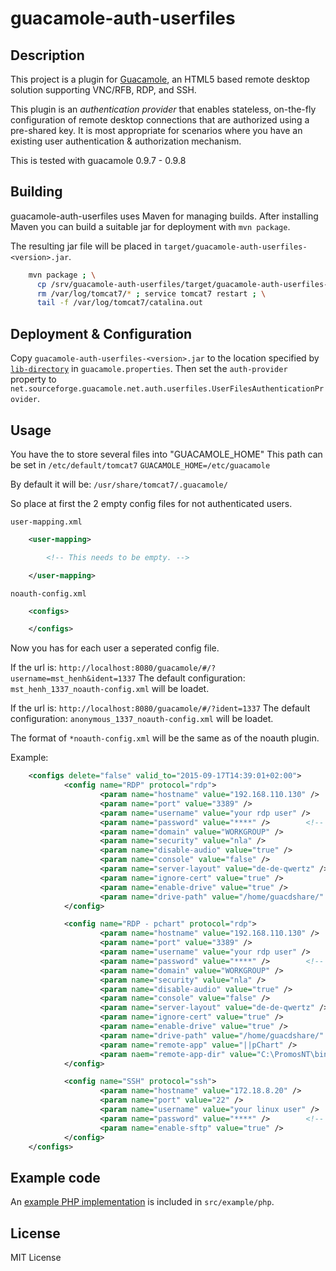 # guacamole-auth-userfiles

## Description

This project is a plugin for [Guacamole](http://guac-dev.org), an HTML5 based
remote desktop solution supporting VNC/RFB, RDP, and SSH.

This plugin is an _authentication provider_ that enables stateless, on-the-fly
configuration of remote desktop connections that are authorized using a
pre-shared key. It is most appropriate for scenarios where you have an existing
user authentication & authorization mechanism.

This is tested with guacamole 0.9.7 - 0.9.8

## Building

guacamole-auth-userfiles uses Maven for managing builds. After installing Maven you can build a
suitable jar for deployment with `mvn package`.

The resulting jar file will be placed in `target/guacamole-auth-userfiles-<version>.jar`.

```bash
    mvn package ; \
      cp /srv/guacamole-auth-userfiles/target/guacamole-auth-userfiles-0.9.8.jar /var/lib/guacamole/extensions/ ; \
      rm /var/log/tomcat7/* ; service tomcat7 restart ; \
      tail -f /var/log/tomcat7/catalina.out
```

## Deployment & Configuration

Copy `guacamole-auth-userfiles-<version>.jar` to the location specified by
[`lib-directory`][config-classpath] in `guacamole.properties`. Then set the
`auth-provider` property to `net.sourceforge.guacamole.net.auth.userfiles.UserFilesAuthenticationProvider`.

[config-classpath]: http://guac-dev.org/doc/gug/configuring-guacamole.html#idp380240

## Usage

You have the to store several files into "GUACAMOLE_HOME"
This path can be set in `/etc/default/tomcat7`
`GUACAMOLE_HOME=/etc/guacamole`

By default it will be:
`/usr/share/tomcat7/.guacamole/`

So place at first the 2 empty  config files for not authenticated users.

`user-mapping.xml`
```xml
    <user-mapping>

        <!-- This needs to be empty. -->

    </user-mapping>
```

`noauth-config.xml`
```xml
    <configs>

    </configs>
```

Now you has for each user a seperated config file.

If the url is: `http://localhost:8080/guacamole/#/?username=mst_henh&ident=1337`
The default configuration: `mst_henh_1337_noauth-config.xml` will be loadet.

If the url is: `http://localhost:8080/guacamole/#/?ident=1337`
The default configuration: `anonymous_1337_noauth-config.xml` will be loadet.

The format of `*noauth-config.xml` will be the same as of the noauth plugin.

Example:
```xml
    <configs delete="false" valid_to="2015-09-17T14:39:01+02:00">
            <config name="RDP" protocol="rdp">
                    <param name="hostname" value="192.168.110.130" />      <!-- FQDN oder IP des Zielhost -->
                    <param name="port" value="3389" />                   <!-- Port, Standard ist 3389 -->
                    <param name="username" value="your rdp user" />       <!-- Anmeldename / Benutzername -->
                    <param name="password" value="****" />        <!-- Password für den Benutzer -->
                    <param name="domain" value="WORKGROUP" />              <!-- Domäne des Benutzer, ggf. Hostname des Ziels -->
                    <param name="security" value="nla" />    
                    <param name="disable-audio" value="true" />          <!-- Audio-Übertragung deaktivieren -->
                    <param name="console" value="false" />                <!-- sorgt z.B. bei Terminalserver dafür die Consolen-Sitzung zu bekommen, ansonsten sinnlos -->
                    <param name="server-layout" value="de-de-qwertz" />  <!-- mit deutscher Tastatur verbinden -->
                    <param name="ignore-cert" value="true" />            <!-- alle Zertifikate akzeptieren -->
                    <param name="enable-drive" value="true" />
                    <param name="drive-path" value="/home/guacdshare/" />
            </config>

            <config name="RDP - pchart" protocol="rdp">
                    <param name="hostname" value="192.168.110.130" />      <!-- FQDN oder IP des Zielhost -->
                    <param name="port" value="3389" />                   <!-- Port, Standard ist 3389 -->
                    <param name="username" value="your rdp user" />       <!-- Anmeldename / Benutzername -->
                    <param name="password" value="****" />        <!-- Password für den Benutzer -->
                    <param name="domain" value="WORKGROUP" />              <!-- Domäne des Benutzer, ggf. Hostname des Ziels -->
                    <param name="security" value="nla" />   
                    <param name="disable-audio" value="true" />          <!-- Audio-Übertragung deaktivieren -->
                    <param name="console" value="false" />                <!-- sorgt z.B. bei Terminalserver dafür die Consolen-Sitzung zu bekommen, ansonsten sinnlos -->
                    <param name="server-layout" value="de-de-qwertz" />  <!-- mit deutscher Tastatur verbinden -->
                    <param name="ignore-cert" value="true" />            <!-- alle Zertifikate akzeptieren -->
                    <param name="enable-drive" value="true" />
                    <param name="drive-path" value="/home/guacdshare/" />
                    <param name="remote-app" value="||pChart" />
                    <param naem="remote-app-dir" value="C:\PromosNT\bin\" />
            </config>

            <config name="SSH" protocol="ssh">
                    <param name="hostname" value="172.18.8.20" />      <!-- FQDN oder IP des Zielhost -->
                    <param name="port" value="22" />                     <!-- Port, Standard ist 22 -->
                    <param name="username" value="your linux user" />             <!-- Anmeldename / Benutzername -->
                    <param name="password" value="****" />        <!-- Password für den Benutzer -->
                    <param name="enable-sftp" value="true" />
            </config>
    </configs>
```

## Example code

An [example PHP implementation][example-php] is included in `src/example/php`.

[example-php]: https://github.com/GreenRover/guacamole-auth-userfiles/blob/master/src/example/php/simple_example.php

## License

MIT License

